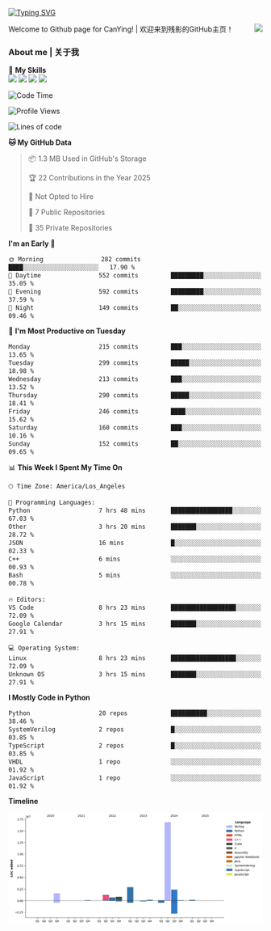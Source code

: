 [![Typing SVG](https://readme-typing-svg.herokuapp.com?size=25&duration=3500&color=00FFFF&vCenter=true&width=250&height=40&lines=Hi+Welcome+%F0%9F%91%8B%F0%9F%8F%BB;I'm+CanYing|残影)](https://git.io/typing-svg)

<a href="#">
  <img align="right" src="https://github-readme-stats.vercel.app/api?username=CanYing0913&count_private=true&rank_icon=github&show_icons=true&bg_color=15,f2f7fd,E0EAFC&" />
</a>

Welcome to Github page for CanYing! | 欢迎来到残影的GitHub主页！

### About me | 关于我

🌟 **My Skills**  
![](https://img.shields.io/badge/-C-A8B9CC?style=flat-square&logo=C&logoColor=fff)
![](https://img.shields.io/badge/-C++-00599C?style=flat-square&logo=Cpp&logoColor=fff)
![](https://img.shields.io/badge/-Python-3776AB?style=flat-square&logo=Python&logoColor=fff)
![](https://img.shields.io/badge/-Linux-000000?style=flat-square&logo=Linux&logoColor=fff)

<!--START_SECTION:waka-->
![Code Time](http://img.shields.io/badge/Code%20Time-1%2C382%20hrs%208%20mins-blue)

![Profile Views](http://img.shields.io/badge/Profile%20Views-0-blue)

![Lines of code](https://img.shields.io/badge/From%20Hello%20World%20I%27ve%20Written-26.8%20million%20lines%20of%20code-blue)

**🐱 My GitHub Data** 

> 📦 1.3 MB Used in GitHub's Storage 
 > 
> 🏆 22 Contributions in the Year 2025
 > 
> 🚫 Not Opted to Hire
 > 
> 📜 7 Public Repositories 
 > 
> 🔑 35 Private Repositories 
 > 
**I'm an Early 🐤** 

```text
🌞 Morning                282 commits         ████░░░░░░░░░░░░░░░░░░░░░   17.90 % 
🌆 Daytime                552 commits         █████████░░░░░░░░░░░░░░░░   35.05 % 
🌃 Evening                592 commits         █████████░░░░░░░░░░░░░░░░   37.59 % 
🌙 Night                  149 commits         ██░░░░░░░░░░░░░░░░░░░░░░░   09.46 % 
```
📅 **I'm Most Productive on Tuesday** 

```text
Monday                   215 commits         ███░░░░░░░░░░░░░░░░░░░░░░   13.65 % 
Tuesday                  299 commits         █████░░░░░░░░░░░░░░░░░░░░   18.98 % 
Wednesday                213 commits         ███░░░░░░░░░░░░░░░░░░░░░░   13.52 % 
Thursday                 290 commits         █████░░░░░░░░░░░░░░░░░░░░   18.41 % 
Friday                   246 commits         ████░░░░░░░░░░░░░░░░░░░░░   15.62 % 
Saturday                 160 commits         ███░░░░░░░░░░░░░░░░░░░░░░   10.16 % 
Sunday                   152 commits         ██░░░░░░░░░░░░░░░░░░░░░░░   09.65 % 
```


📊 **This Week I Spent My Time On** 

```text
🕑︎ Time Zone: America/Los_Angeles

💬 Programming Languages: 
Python                   7 hrs 48 mins       █████████████████░░░░░░░░   67.03 % 
Other                    3 hrs 20 mins       ███████░░░░░░░░░░░░░░░░░░   28.72 % 
JSON                     16 mins             █░░░░░░░░░░░░░░░░░░░░░░░░   02.33 % 
C++                      6 mins              ░░░░░░░░░░░░░░░░░░░░░░░░░   00.93 % 
Bash                     5 mins              ░░░░░░░░░░░░░░░░░░░░░░░░░   00.78 % 

🔥 Editors: 
VS Code                  8 hrs 23 mins       ██████████████████░░░░░░░   72.09 % 
Google Calendar          3 hrs 15 mins       ███████░░░░░░░░░░░░░░░░░░   27.91 % 

💻 Operating System: 
Linux                    8 hrs 23 mins       ██████████████████░░░░░░░   72.09 % 
Unknown OS               3 hrs 15 mins       ███████░░░░░░░░░░░░░░░░░░   27.91 % 
```

**I Mostly Code in Python** 

```text
Python                   20 repos            ██████████░░░░░░░░░░░░░░░   38.46 % 
SystemVerilog            2 repos             █░░░░░░░░░░░░░░░░░░░░░░░░   03.85 % 
TypeScript               2 repos             █░░░░░░░░░░░░░░░░░░░░░░░░   03.85 % 
VHDL                     1 repo              ░░░░░░░░░░░░░░░░░░░░░░░░░   01.92 % 
JavaScript               1 repo              ░░░░░░░░░░░░░░░░░░░░░░░░░   01.92 % 
```



**Timeline**

![Lines of Code chart](https://raw.githubusercontent.com/CanYing0913/CanYing0913/master/assets/bar_graph.png)


<!--END_SECTION:waka-->
